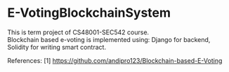 # E-VotingBlockchainSystem

This is term project of CS48001-SEC542 course. </br>
Blockchain based e-voting is implemented using: Django for backend, Solidity for writing smart contract. </br>

References:
[1] https://github.com/andipro123/Blockchain-based-E-Voting
